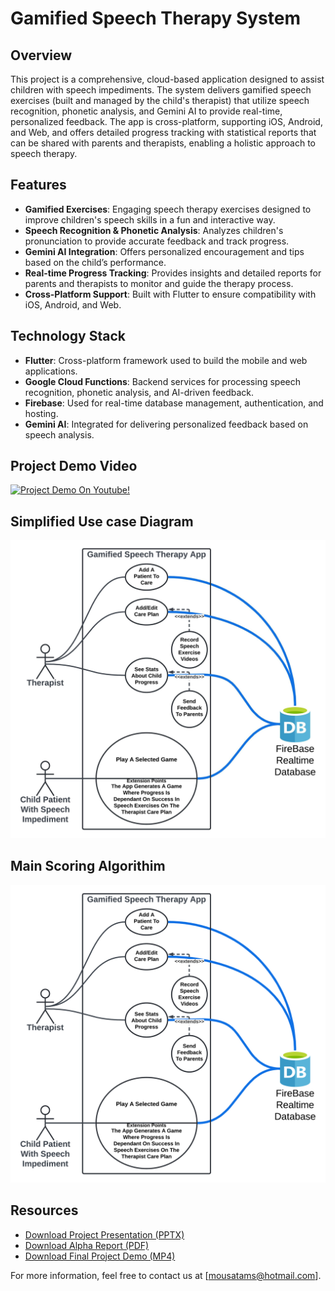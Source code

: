 
# Gamified Speech Therapy System



## Overview

This project is a comprehensive, cloud-based application designed to assist children with speech impediments. The system delivers gamified speech exercises (built and managed by the child's therapist) that utilize speech recognition, phonetic analysis, and Gemini AI to provide real-time, personalized feedback. The app is cross-platform, supporting iOS, Android, and Web, and offers detailed progress tracking with statistical reports that can be shared with parents and therapists, enabling a holistic approach to speech therapy.

## Features

- **Gamified Exercises**: Engaging speech therapy exercises designed to improve children's speech skills in a fun and interactive way.
- **Speech Recognition & Phonetic Analysis**: Analyzes children's pronunciation to provide accurate feedback and track progress.
- **Gemini AI Integration**: Offers personalized encouragement and tips based on the child’s performance.
- **Real-time Progress Tracking**: Provides insights and detailed reports for parents and therapists to monitor and guide the therapy process.
- **Cross-Platform Support**: Built with Flutter to ensure compatibility with iOS, Android, and Web.

## Technology Stack

- **Flutter**: Cross-platform framework used to build the mobile and web applications.
- **Google Cloud Functions**: Backend services for processing speech recognition, phonetic analysis, and AI-driven feedback.
- **Firebase**: Used for real-time database management, authentication, and hosting.
- **Gemini AI**: Integrated for delivering personalized feedback based on speech analysis.

## Project Demo Video

[![Project Demo On Youtube!](https://img.youtube.com/vi/rUjPT7o85RQ/0.jpg)](https://youtu.be/rUjPT7o85RQ)

## Simplified Use case Diagram 

<img src="./Speech%20Therapy%20App%20Use%20Case%20UML%20-%20Use%20Case%20Diagram.jpeg" alt="Speech Therapy Process" width="600"/>

## Main Scoring Algorithim 
<img src="./Speech%20Therapy%20App%20Use%20Case%20UML%20-%20Use%20Case%20Diagram.png" alt="Speech Therapy Process" width="600"/>


## Resources

- [Download Project Presentation (PPTX)](./פרויקט%20גמר%20-%20מוסא%20טמס%20FOR%20TEST.pptx)
- [Download Alpha Report (PDF)](./Alpha%20REPORT%20PDF%20FINAL.pdf)
- [Download Final Project Demo (MP4)](./FINAL%20PROJECT%20DEMO%20for%20test.mp4)

For more information, feel free to contact us at [mousatams@hotmail.com].
